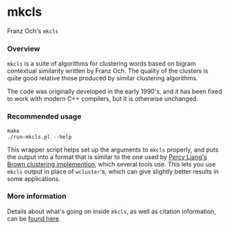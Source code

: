 # mkcls
Franz Och's `mkcls`

### Overview
`mkcls` is a suite of algorithms for clustering words based on bigram contextual similarity written by Franz Och. The quality of the clusters is quite good relative those produced by similar clustering algorithms.

The code was originally developed in the early 1990's, and it has been fixed to work with modern C++ compilers, but it is otherwise unchanged.

### Recommended usage

    make
    ./run-mkcls.pl --help

This wrapper script helps set up the arguments to `mkcls` properly, and puts the output into a format that is similar to the one used by [Percy Liang's Brown clustering implemention](https://github.com/percyliang/brown-cluster), which several tools use. This lets you use `mkcls` output in place of `wcluster`'s, which can give slightly better results in some applications.

### More information

Details about what's going on inside `mkcls`, as well as citation information, can be [found here](http://statmt.blogspot.com/2014/07/understanding-mkcls.html).


